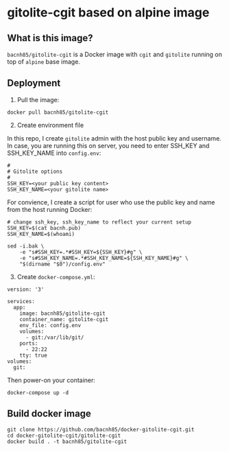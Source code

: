 # gitolite-cgit based on alpine image

## What is this image?

`bacnh85/gitolite-cgit` is a Docker image with `cgit` and `gitolite` running on top of `alpine` base image.

## Deployment

1. Pull the image:

```
docker pull bacnh85/gitolite-cgit
```

2. Create environment file

In this repo, I create `gitolite` admin with the host public key and username. In case, you are running this on server, you need to enter SSH_KEY and SSH_KEY_NAME into `config.env`:

```
#
# Gitolite options
#
SSH_KEY=<your public key content>
SSH_KEY_NAME=<your gitolite name>
```

For convience, I create a script for user who use the public key and name from the host running Docker:

```
# change ssh_key, ssh_key_name to reflect your current setup
SSH_KEY=$(cat bacnh.pub)
SSH_KEY_NAME=$(whoami)

sed -i.bak \
    -e "s#SSH_KEY=.*#SSH_KEY=${SSH_KEY}#g" \
    -e "s#SSH_KEY_NAME=.*#SSH_KEY_NAME=${SSH_KEY_NAME}#g" \
    "$(dirname "$0")/config.env"
```


3. Create `docker-compose.yml`:

```
version: '3'

services:
  app:
    image: bacnh85/gitolite-cgit
    container_name: gitolite-cgit
    env_file: config.env
    volumes: 
      - git:/var/lib/git/
    ports:
      - 22:22
    tty: true
volumes: 
  git:
```
Then power-on your container:
```
docker-compose up -d
```

## Build docker image

```
git clone https://github.com/bacnh85/docker-gitolite-cgit.git
cd docker-gitolite-cgit/gitolite-cgit
docker build . -t bacnh85/gitolite-cgit
```

